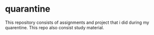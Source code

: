 # quarantine
This repository consists of assignments and project that i did during my quarentine.
This repo also consist study material.
